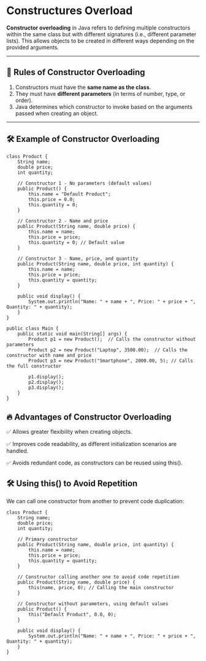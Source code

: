 # Constructures Overload

**Constructor overloading** in Java refers to defining multiple constructors within the same class but with different signatures (i.e., different parameter lists). This allows objects to be created in different ways depending on the provided arguments.

---

## 📌 **Rules of Constructor Overloading**
1. Constructors must have the **same name as the class**.
2. They must have **different parameters** (in terms of number, type, or order).
3. Java determines which constructor to invoke based on the arguments passed when creating an object.

---

## 🛠 **Example of Constructor Overloading**

```
class Product {
    String name;
    double price;
    int quantity;

    // Constructor 1 - No parameters (default values)
    public Product() {
        this.name = "Default Product";
        this.price = 0.0;
        this.quantity = 0;
    }

    // Constructor 2 - Name and price
    public Product(String name, double price) {
        this.name = name;
        this.price = price;
        this.quantity = 0; // Default value
    }

    // Constructor 3 - Name, price, and quantity
    public Product(String name, double price, int quantity) {
        this.name = name;
        this.price = price;
        this.quantity = quantity;
    }

    public void display() {
        System.out.println("Name: " + name + ", Price: " + price + ", Quantity: " + quantity);
    }
}

public class Main {
    public static void main(String[] args) {
        Product p1 = new Product();  // Calls the constructor without parameters
        Product p2 = new Product("Laptop", 3500.00);  // Calls the constructor with name and price
        Product p3 = new Product("Smartphone", 2000.00, 5); // Calls the full constructor

        p1.display();
        p2.display();
        p3.display();
    }
}
```

## 🔥 Advantages of Constructor Overloading
✅ Allows greater flexibility when creating objects.

✅ Improves code readability, as different initialization scenarios are handled.

✅ Avoids redundant code, as constructors can be reused using this().

## 🛠 Using this() to Avoid Repetition
We can call one constructor from another to prevent code duplication:

```
class Product {
    String name;
    double price;
    int quantity;

    // Primary constructor
    public Product(String name, double price, int quantity) {
        this.name = name;
        this.price = price;
        this.quantity = quantity;
    }

    // Constructor calling another one to avoid code repetition
    public Product(String name, double price) {
        this(name, price, 0); // Calling the main constructor
    }

    // Constructor without parameters, using default values
    public Product() {
        this("Default Product", 0.0, 0);
    }

    public void display() {
        System.out.println("Name: " + name + ", Price: " + price + ", Quantity: " + quantity);
    }
}
```